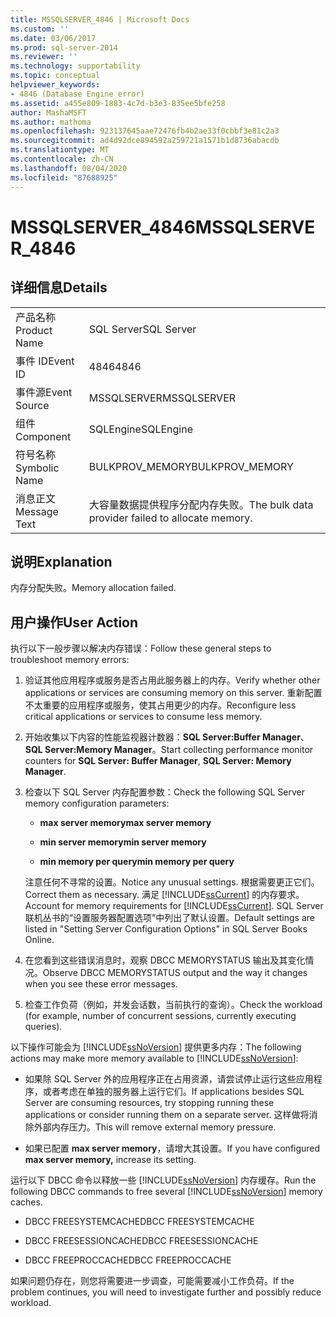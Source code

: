 ```yaml
---
title: MSSQLSERVER_4846 | Microsoft Docs
ms.custom: ''
ms.date: 03/06/2017
ms.prod: sql-server-2014
ms.reviewer: ''
ms.technology: supportability
ms.topic: conceptual
helpviewer_keywords:
- 4846 (Database Engine error)
ms.assetid: a455e809-1883-4c7d-b3e3-835ee5bfe258
author: MashaMSFT
ms.author: mathoma
ms.openlocfilehash: 923137645aae72476fb4b2ae33f0cbbf3e81c2a3
ms.sourcegitcommit: ad4d92dce894592a259721a1571b1d8736abacdb
ms.translationtype: MT
ms.contentlocale: zh-CN
ms.lasthandoff: 08/04/2020
ms.locfileid: "87688925"
---
```

# <a name="mssqlserver_4846"></a><span data-ttu-id="dd3f6-102">MSSQLSERVER_4846</span><span class="sxs-lookup"><span data-stu-id="dd3f6-102">MSSQLSERVER_4846</span></span>
    
## <a name="details"></a><span data-ttu-id="dd3f6-103">详细信息</span><span class="sxs-lookup"><span data-stu-id="dd3f6-103">Details</span></span>  
  
|||  
|-|-|  
|<span data-ttu-id="dd3f6-104">产品名称</span><span class="sxs-lookup"><span data-stu-id="dd3f6-104">Product Name</span></span>|<span data-ttu-id="dd3f6-105">SQL Server</span><span class="sxs-lookup"><span data-stu-id="dd3f6-105">SQL Server</span></span>|  
|<span data-ttu-id="dd3f6-106">事件 ID</span><span class="sxs-lookup"><span data-stu-id="dd3f6-106">Event ID</span></span>|<span data-ttu-id="dd3f6-107">4846</span><span class="sxs-lookup"><span data-stu-id="dd3f6-107">4846</span></span>|  
|<span data-ttu-id="dd3f6-108">事件源</span><span class="sxs-lookup"><span data-stu-id="dd3f6-108">Event Source</span></span>|<span data-ttu-id="dd3f6-109">MSSQLSERVER</span><span class="sxs-lookup"><span data-stu-id="dd3f6-109">MSSQLSERVER</span></span>|  
|<span data-ttu-id="dd3f6-110">组件</span><span class="sxs-lookup"><span data-stu-id="dd3f6-110">Component</span></span>|<span data-ttu-id="dd3f6-111">SQLEngine</span><span class="sxs-lookup"><span data-stu-id="dd3f6-111">SQLEngine</span></span>|  
|<span data-ttu-id="dd3f6-112">符号名称</span><span class="sxs-lookup"><span data-stu-id="dd3f6-112">Symbolic Name</span></span>|<span data-ttu-id="dd3f6-113">BULKPROV_MEMORY</span><span class="sxs-lookup"><span data-stu-id="dd3f6-113">BULKPROV_MEMORY</span></span>|  
|<span data-ttu-id="dd3f6-114">消息正文</span><span class="sxs-lookup"><span data-stu-id="dd3f6-114">Message Text</span></span>|<span data-ttu-id="dd3f6-115">大容量数据提供程序分配内存失败。</span><span class="sxs-lookup"><span data-stu-id="dd3f6-115">The bulk data provider failed to allocate memory.</span></span>|  
  
## <a name="explanation"></a><span data-ttu-id="dd3f6-116">说明</span><span class="sxs-lookup"><span data-stu-id="dd3f6-116">Explanation</span></span>  
 <span data-ttu-id="dd3f6-117">内存分配失败。</span><span class="sxs-lookup"><span data-stu-id="dd3f6-117">Memory allocation failed.</span></span>  
  
## <a name="user-action"></a><span data-ttu-id="dd3f6-118">用户操作</span><span class="sxs-lookup"><span data-stu-id="dd3f6-118">User Action</span></span>  
 <span data-ttu-id="dd3f6-119">执行以下一般步骤以解决内存错误：</span><span class="sxs-lookup"><span data-stu-id="dd3f6-119">Follow these general steps to troubleshoot memory errors:</span></span>  
  
1.  <span data-ttu-id="dd3f6-120">验证其他应用程序或服务是否占用此服务器上的内存。</span><span class="sxs-lookup"><span data-stu-id="dd3f6-120">Verify whether other applications or services are consuming memory on this server.</span></span> <span data-ttu-id="dd3f6-121">重新配置不太重要的应用程序或服务，使其占用更少的内存。</span><span class="sxs-lookup"><span data-stu-id="dd3f6-121">Reconfigure less critical applications or services to consume less memory.</span></span>  
  
2.  <span data-ttu-id="dd3f6-122">开始收集以下内容的性能监视器计数器：**SQL Server:Buffer Manager**、**SQL Server:Memory Manager**。</span><span class="sxs-lookup"><span data-stu-id="dd3f6-122">Start collecting performance monitor counters for **SQL Server: Buffer Manager**, **SQL Server: Memory Manager**.</span></span>  
  
3.  <span data-ttu-id="dd3f6-123">检查以下 SQL Server 内存配置参数：</span><span class="sxs-lookup"><span data-stu-id="dd3f6-123">Check the following SQL Server memory configuration parameters:</span></span>  
  
    -   <span data-ttu-id="dd3f6-124">**max server memory**</span><span class="sxs-lookup"><span data-stu-id="dd3f6-124">**max server memory**</span></span>  
  
    -   <span data-ttu-id="dd3f6-125">**min server memory**</span><span class="sxs-lookup"><span data-stu-id="dd3f6-125">**min server memory**</span></span>  
  
    -   <span data-ttu-id="dd3f6-126">**min memory per query**</span><span class="sxs-lookup"><span data-stu-id="dd3f6-126">**min memory per query**</span></span>  
  
     <span data-ttu-id="dd3f6-127">注意任何不寻常的设置。</span><span class="sxs-lookup"><span data-stu-id="dd3f6-127">Notice any unusual settings.</span></span> <span data-ttu-id="dd3f6-128">根据需要更正它们。</span><span class="sxs-lookup"><span data-stu-id="dd3f6-128">Correct them as necessary.</span></span> <span data-ttu-id="dd3f6-129">满足 [!INCLUDE[ssCurrent](../../includes/sscurrent-md.md)] 的内存要求。</span><span class="sxs-lookup"><span data-stu-id="dd3f6-129">Account for memory requirements for [!INCLUDE[ssCurrent](../../includes/sscurrent-md.md)].</span></span> <span data-ttu-id="dd3f6-130">SQL Server 联机丛书的“设置服务器配置选项”中列出了默认设置。</span><span class="sxs-lookup"><span data-stu-id="dd3f6-130">Default settings are listed in "Setting Server Configuration Options" in SQL Server Books Online.</span></span>  
  
4.  <span data-ttu-id="dd3f6-131">在您看到这些错误消息时，观察 DBCC MEMORYSTATUS 输出及其变化情况。</span><span class="sxs-lookup"><span data-stu-id="dd3f6-131">Observe DBCC MEMORYSTATUS output and the way it changes when you see these error messages.</span></span>  
  
5.  <span data-ttu-id="dd3f6-132">检查工作负荷（例如，并发会话数，当前执行的查询）。</span><span class="sxs-lookup"><span data-stu-id="dd3f6-132">Check the workload (for example, number of concurrent sessions, currently executing queries).</span></span>  
  
 <span data-ttu-id="dd3f6-133">以下操作可能会为 [!INCLUDE[ssNoVersion](../../includes/ssnoversion-md.md)] 提供更多内存：</span><span class="sxs-lookup"><span data-stu-id="dd3f6-133">The following actions may make more memory available to [!INCLUDE[ssNoVersion](../../includes/ssnoversion-md.md)]:</span></span>  
  
-   <span data-ttu-id="dd3f6-134">如果除 SQL Server 外的应用程序正在占用资源，请尝试停止运行这些应用程序，或者考虑在单独的服务器上运行它们。</span><span class="sxs-lookup"><span data-stu-id="dd3f6-134">If applications besides SQL Server are consuming resources, try stopping running these applications or consider running them on a separate server.</span></span> <span data-ttu-id="dd3f6-135">这样做将消除外部内存压力。</span><span class="sxs-lookup"><span data-stu-id="dd3f6-135">This will remove external memory pressure.</span></span>  
  
-   <span data-ttu-id="dd3f6-136">如果已配置 **max server memory**，请增大其设置。</span><span class="sxs-lookup"><span data-stu-id="dd3f6-136">If you have configured **max server memory,** increase its setting.</span></span>  
  
 <span data-ttu-id="dd3f6-137">运行以下 DBCC 命令以释放一些 [!INCLUDE[ssNoVersion](../../includes/ssnoversion-md.md)] 内存缓存。</span><span class="sxs-lookup"><span data-stu-id="dd3f6-137">Run the following DBCC commands to free several [!INCLUDE[ssNoVersion](../../includes/ssnoversion-md.md)] memory caches.</span></span>  
  
-   <span data-ttu-id="dd3f6-138">DBCC FREESYSTEMCACHE</span><span class="sxs-lookup"><span data-stu-id="dd3f6-138">DBCC FREESYSTEMCACHE</span></span>  
  
-   <span data-ttu-id="dd3f6-139">DBCC FREESESSIONCACHE</span><span class="sxs-lookup"><span data-stu-id="dd3f6-139">DBCC FREESESSIONCACHE</span></span>  
  
-   <span data-ttu-id="dd3f6-140">DBCC FREEPROCCACHE</span><span class="sxs-lookup"><span data-stu-id="dd3f6-140">DBCC FREEPROCCACHE</span></span>  
  
 <span data-ttu-id="dd3f6-141">如果问题仍存在，则您将需要进一步调查，可能需要减小工作负荷。</span><span class="sxs-lookup"><span data-stu-id="dd3f6-141">If the problem continues, you will need to investigate further and possibly reduce workload.</span></span>  
  
  
